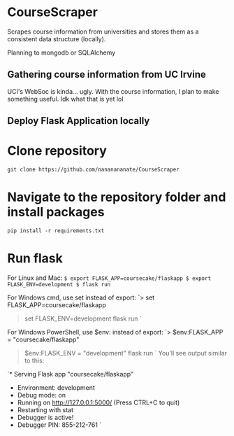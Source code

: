 # CourseScraper
Scrapes course information from universities and stores them as a consistent data structure (locally).

Planning to mongodb or SQLAlchemy

## Gathering course information from UC Irvine
UCI's WebSoc is kinda... ugly. With the course information, I plan to make something useful. Idk what that is yet lol


## Deploy Flask Application locally
# Clone repository
`git clone https://github.com/nananananate/CourseScraper`

# Navigate to the repository folder and install packages
`pip install -r requirements.txt`

# Run flask
For Linux and Mac:
`$ export FLASK_APP=coursecake/flaskapp
$ export FLASK_ENV=development
$ flask run
`

For Windows cmd, use set instead of export:
`> set FLASK_APP=coursecake/flaskapp
> set FLASK_ENV=development
> flask run
`

For Windows PowerShell, use $env: instead of export:
`> $env:FLASK_APP = "coursecake/flaskapp"
> $env:FLASK_ENV = "development"
> flask run
`
You’ll see output similar to this:

`* Serving Flask app "coursecake/flaskapp"
* Environment: development
* Debug mode: on
* Running on http://127.0.0.1:5000/ (Press CTRL+C to quit)
* Restarting with stat
* Debugger is active!
* Debugger PIN: 855-212-761
`
